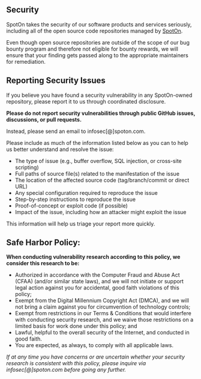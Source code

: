 <!-- Lightly modified version of https://github.com/github/.github/blob/master/SECURITY.md -->
## Security

SpotOn takes the security of our software products and services seriously, including all of the open source code repositories 
managed by [SpotOn](https://github.com/SpotOnInc).

Even though open source repositories are outside of the scope of our bug bounty program and therefore not eligible for bounty 
rewards, we will ensure that your finding gets passed along to the appropriate maintainers for remediation.

## Reporting Security Issues

If you believe you have found a security vulnerability in any SpotOn-owned repository, please report it to us through coordinated 
disclosure.

**Please do not report security vulnerabilities through public GitHub issues, discussions, or pull requests.**

Instead, please send an email to infosec[@]spoton.com.

Please include as much of the information listed below as you can to help us better understand and resolve the issue:

  * The type of issue (e.g., buffer overflow, SQL injection, or cross-site scripting)
  * Full paths of source file(s) related to the manifestation of the issue
  * The location of the affected source code (tag/branch/commit or direct URL)
  * Any special configuration required to reproduce the issue
  * Step-by-step instructions to reproduce the issue
  * Proof-of-concept or exploit code (if possible)
  * Impact of the issue, including how an attacker might exploit the issue

This information will help us triage your report more quickly.

## Safe Harbor Policy:

**When conducting vulnerability research according to this policy, we consider this research to be:**

- Authorized in accordance with the Computer Fraud and Abuse Act (CFAA) (and/or similar state laws), and we will not initiate or 
support legal action against you for accidental, good faith violations of this policy;
- Exempt from the Digital Millennium Copyright Act (DMCA), and we will not bring a claim against you for circumvention of 
technology controls;
- Exempt from restrictions in our Terms & Conditions that would interfere with conducting security research, and we waive those 
restrictions on a limited basis for work done under this policy; and
- Lawful, helpful to the overall security of the Internet, and conducted in good faith.
- You are expected, as always, to comply with all applicable laws.

_If at any time you have concerns or are uncertain whether your security research is consistent with this policy, please inquire 
via infosec[@]spoton.com before going any further._

